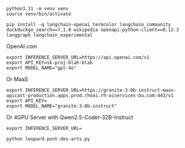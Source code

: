 
```
python3.11 -m venv venv
source venv/bin/activate
```

```
pip install -q langchain-openai termcolor langchain_community duckduckgo_search==7.1.0 wikipedia openapi-python-client==0.12.3 langgraph langchain_experimental
```

OpenAI.com

```
export INFERENCE_SERVER_URL=https://api.openai.com/v1
export API_KEY=sk-proj-blah-blah
export MODEL_NAME="gpt-4o"
```

Or MaaS

```
export INFERENCE_SERVER_URL=https://granite-3-8b-instruct-maas-apicast-production.apps.prod.rhoai.rh-aiservices-bu.com:443/v1
export API_KEY=
export MODEL_NAME="granite-3-8b-instruct"
```

Or 4GPU Server with Qwen2.5-Coder-32B-Instruct

```
export INFERENCE_SERVER_URL=
```

```
python leopard-pont-des-arts.py
```
